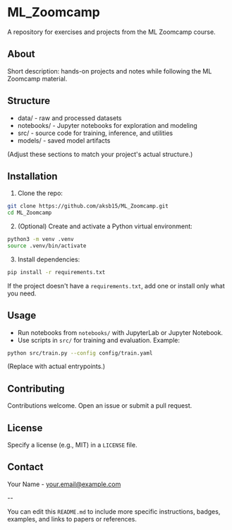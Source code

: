 # ML_Zoomcamp

A repository for exercises and projects from the ML Zoomcamp course.

## About
Short description: hands-on projects and notes while following the ML Zoomcamp material.

## Structure
- data/ - raw and processed datasets
- notebooks/ - Jupyter notebooks for exploration and modeling
- src/ - source code for training, inference, and utilities
- models/ - saved model artifacts

(Adjust these sections to match your project's actual structure.)

## Installation
1. Clone the repo:

```bash
git clone https://github.com/aksb15/ML_Zoomcamp.git
cd ML_Zoomcamp
```

2. (Optional) Create and activate a Python virtual environment:

```bash
python3 -m venv .venv
source .venv/bin/activate
```

3. Install dependencies:

```bash
pip install -r requirements.txt
```

If the project doesn't have a `requirements.txt`, add one or install only what you need.

## Usage
- Run notebooks from `notebooks/` with JupyterLab or Jupyter Notebook.
- Use scripts in `src/` for training and evaluation. Example:

```bash
python src/train.py --config config/train.yaml
```

(Replace with actual entrypoints.)

## Contributing
Contributions welcome. Open an issue or submit a pull request.

## License
Specify a license (e.g., MIT) in a `LICENSE` file.

## Contact
Your Name - your.email@example.com

--

You can edit this `README.md` to include more specific instructions, badges, examples, and links to papers or references.